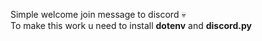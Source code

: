Simple welcome join message to discord &#128128; <br>
To make this work u need to install <strong>dotenv</strong> and <strong>discord.py</strong>